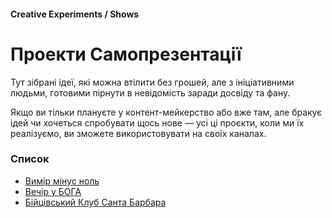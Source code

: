 #### Creative Experiments / Shows

# Проекти Самопрезентації

Тут зібрані ідеї, які можна втілити без грошей, але з ініціативними людьми, готовими пірнути в невідомість заради досвіду та фану.

Якщо ви тільки плануєте у контент-мейкерство або вже там, але бракує ідей чи хочеться спробувати щось нове — усі ці проєкти, коли ми їх реалізуємо, ви зможете використовувати на своїх каналах.

### Список

- [Вимір мінус ноль](/podcast-show)
- [Вечір у БОГА](/god-evening)
- [Бійцівський Клуб Санта Барбара](/cry-club)